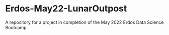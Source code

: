# Erdos-May22-LunarOutpost
A repository for a project in completion of the May 2022 Erdos Data Science Bootcamp
